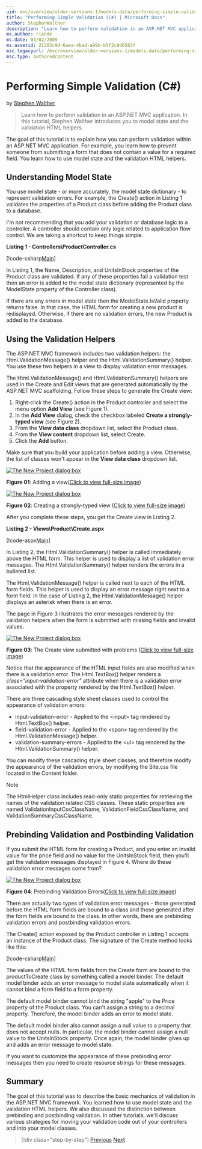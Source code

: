 ```yaml
---
uid: mvc/overview/older-versions-1/models-data/performing-simple-validation-cs
title: "Performing Simple Validation (C#) | Microsoft Docs"
author: StephenWalther
description: "Learn how to perform validation in an ASP.NET MVC application. In this tutorial, Stephen Walther introduces you to model state and the validation HTML helper... (C#)"
ms.author: riande
ms.date: 03/02/2009
ms.assetid: 21383c9d-6aea-4bad-a99b-b5f2c9d6503f
msc.legacyurl: /mvc/overview/older-versions-1/models-data/performing-simple-validation-cs
msc.type: authoredcontent
---
```

# Performing Simple Validation (C#)

by [Stephen Walther](https://github.com/StephenWalther)

> Learn how to perform validation in an ASP.NET MVC application. In this tutorial, Stephen Walther introduces you to model state and the validation HTML helpers.

The goal of this tutorial is to explain how you can perform validation within an ASP.NET MVC application. For example, you learn how to prevent someone from submitting a form that does not contain a value for a required field. You learn how to use model state and the validation HTML helpers.

## Understanding Model State

You use model state - or more accurately, the model state dictionary - to represent validation errors. For example, the Create() action in Listing 1 validates the properties of a Product class before adding the Product class to a database.

I'm not recommending that you add your validation or database logic to a controller. A controller should contain only logic related to application flow control. We are taking a shortcut to keep things simple.

**Listing 1 - Controllers\ProductController.cs**

[!code-csharp[Main](performing-simple-validation-cs/samples/sample1.cs)]

In Listing 1, the Name, Description, and UnitsInStock properties of the Product class are validated. If any of these properties fail a validation test then an error is added to the model state dictionary (represented by the ModelState property of the Controller class).

If there are any errors in model state then the ModelState.IsValid property returns false. In that case, the HTML form for creating a new product is redisplayed. Otherwise, if there are no validation errors, the new Product is added to the database.

## Using the Validation Helpers

The ASP.NET MVC framework includes two validation helpers: the Html.ValidationMessage() helper and the Html.ValidationSummary() helper. You use these two helpers in a view to display validation error messages.

The Html.ValidationMessage() and Html.ValidationSummary() helpers are used in the Create and Edit views that are generated automatically by the ASP.NET MVC scaffolding. Follow these steps to generate the Create view:

1. Right-click the Create() action in the Product controller and select the menu option **Add View** (see Figure 1).
2. In the **Add View** dialog, check the checkbox labeled **Create a strongly-typed view** (see Figure 2).
3. From the **View data class** dropdown list, select the Product class.
4. From the **View content** dropdown list, select Create.
5. Click the **Add** button.

Make sure that you build your application before adding a view. Otherwise, the list of classes won't appear in the **View data class** dropdown list.

[![The New Project dialog box](performing-simple-validation-cs/_static/image1.jpg)](performing-simple-validation-cs/_static/image1.png)

**Figure 01**: Adding a view([Click to view full-size image](performing-simple-validation-cs/_static/image2.png))

[![The New Project dialog box](performing-simple-validation-cs/_static/image2.jpg)](performing-simple-validation-cs/_static/image3.png)

**Figure 02**: Creating a strongly-typed view ([Click to view full-size image](performing-simple-validation-cs/_static/image4.png))

After you complete these steps, you get the Create view in Listing 2.

**Listing 2 - Views\Product\Create.aspx**

[!code-aspx[Main](performing-simple-validation-cs/samples/sample2.aspx)]

In Listing 2, the Html.ValidationSummary() helper is called immediately above the HTML form. This helper is used to display a list of validation error messages. The Html.ValidationSummary() helper renders the errors in a bulleted list.

The Html.ValidationMessage() helper is called next to each of the HTML form fields. This helper is used to display an error message right next to a form field. In the case of Listing 2, the Html.ValidationMessage() helper displays an asterisk when there is an error.

The page in Figure 3 illustrates the error messages rendered by the validation helpers when the form is submitted with missing fields and invalid values.

[![The New Project dialog box](performing-simple-validation-cs/_static/image3.jpg)](performing-simple-validation-cs/_static/image5.png)

**Figure 03**: The Create view submitted with problems ([Click to view full-size image](performing-simple-validation-cs/_static/image6.png))

Notice that the appearance of the HTML input fields are also modified when there is a validation error. The Html.TextBox() helper renders a *class="input-validation-error"* attribute when there is a validation error associated with the property rendered by the Html.TextBox() helper.

There are three cascading style sheet classes used to control the appearance of validation errors:

- input-validation-error - Applied to the &lt;input&gt; tag rendered by Html.TextBox() helper.
- field-validation-error - Applied to the &lt;span&gt; tag rendered by the Html.ValidationMessage() helper.
- validation-summary-errors - Applied to the &lt;ul&gt; tag rendered by the Html.ValidationSummary() helper.

You can modify these cascading style sheet classes, and therefore modify the appearance of the validation errors, by modifying the Site.css file located in the Content folder.

> [!NOTE] 
> 
> The HtmlHelper class includes read-only static properties for retrieving the names of the validation related CSS classes. These static properties are named ValidationInputCssClassName, ValidationFieldCssClassName, and ValidationSummaryCssClassName.

## Prebinding Validation and Postbinding Validation

If you submit the HTML form for creating a Product, and you enter an invalid value for the price field and no value for the UnitsInStock field, then you'll get the validation messages displayed in Figure 4. Where do these validation error messages come from?

[![The New Project dialog box](performing-simple-validation-cs/_static/image4.jpg)](performing-simple-validation-cs/_static/image7.png)

**Figure 04**: Prebinding Validation Errors([Click to view full-size image](performing-simple-validation-cs/_static/image8.png))

There are actually two types of validation error messages - those generated before the HTML form fields are bound to a class and those generated after the form fields are bound to the class. In other words, there are prebinding validation errors and postbinding validation errors.

The Create() action exposed by the Product controller in Listing 1 accepts an instance of the Product class. The signature of the Create method looks like this:

[!code-csharp[Main](performing-simple-validation-cs/samples/sample3.cs)]

The values of the HTML form fields from the Create form are bound to the productToCreate class by something called a model binder. The default model binder adds an error message to model state automatically when it cannot bind a form field to a form property.

The default model binder cannot bind the string "apple" to the Price property of the Product class. You can't assign a string to a decimal property. Therefore, the model binder adds an error to model state.

The default model binder also cannot assign a null value to a property that does not accept nulls. In particular, the model binder cannot assign a null value to the UnitsInStock property. Once again, the model binder gives up and adds an error message to model state.

If you want to customize the appearance of these prebinding error messages then you need to create resource strings for these messages.

## Summary

The goal of this tutorial was to describe the basic mechanics of validation in the ASP.NET MVC framework. You learned how to use model state and the validation HTML helpers. We also discussed the distinction between prebinding and postbinding validation. In other tutorials, we'll discuss various strategies for moving your validation code out of your controllers and into your model classes.

> [!div class="step-by-step"]
> [Previous](displaying-a-table-of-database-data-cs.md)
> [Next](validating-with-the-idataerrorinfo-interface-cs.md)
